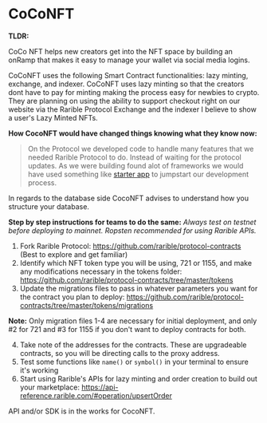 # CoCoNFT
**TLDR:**

CoCo NFT helps new creators get into the NFT space by building an onRamp that makes it easy to manage your wallet via social media logins. 

CoCoNFT uses the following Smart Contract functionalities:  lazy minting, exchange, and indexer.
CoCoNFT uses lazy minting so that the creators dont have to pay for minting making the process easy for newbies to crypto. They are planning on using the ability to support checkout right on our website via the Rarible Protocol Exchange and the indexer I believe to show a user's Lazy Minted NFTs.

**How CocoNFT would have changed things knowing what they know now:**

> On the Protocol we developed code to handle many features that we needed Rarible Protocol to do. Instead of waiting for the protocol updates.
As we were building found alot of frameworks we would have used something like [starter app](https://github.com/austintgriffith/scaffold-eth/tree/rarible-starter-app) to jumpstart our development process.

In regards to the database side CocoNFT advises to understand how you structure your database. 

**Step by step instructions for teams to do the same:**
*Always test on testnet before deploying to mainnet. Ropsten recommended for using Rarible APIs.*

1. Fork Rarible Protocol: https://github.com/rarible/protocol-contracts (Best to explore and get familiar)
2. Identify which NFT token type you will be using, 721 or 1155, and make any modifications necessary in the tokens folder: https://github.com/rarible/protocol-contracts/tree/master/tokens
3. Update the migrations files to pass in whatever parameters you want for the contract you plan to deploy: https://github.com/rarible/protocol-contracts/tree/master/tokens/migrations
      
**Note:** Only migration files 1-4 are necessary for initial deployment, and only #2 for 721 and #3 for 1155 if you don't want to deploy contracts for both.

4. Take note of the addresses for the contracts. These are upgradeable contracts, so you will be directing calls to the proxy address. 
5. Test some functions like `name()` or `symbol()` in your terminal to ensure it's working
6. Start using Rarible's APIs for lazy minting and order creation to build out your marketplace: https://api-reference.rarible.com/#operation/upsertOrder



API and/or SDK is in the works for CocoNFT.